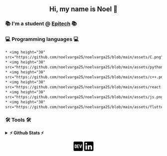 <h2 align="center">Hi, my name is Noel 👋</h2>



### 📚 I'm a student @ [Epitech](https://www.epitech.eu/en/) 📚

### 💻 Programming languages 💻

    * <img height="30" src="https://github.com/noelvarga25/noelvarga25/blob/main/assets/C.png">
    * <img height="30" src="https://github.com/noelvarga25/noelvarga25/blob/main/assets/python.png">
    * <img height="30" src="https://github.com/noelvarga25/noelvarga25/blob/main/assets/c++.png">
    * <img height="30" src="https://github.com/noelvarga25/noelvarga25/blob/main/assets/react.png">
    * <img height="30" src="https://github.com/noelvarga25/noelvarga25/blob/main/assets/js.png">
    * <img height="30" src="https://github.com/noelvarga25/noelvarga25/blob/main/assets/flutter.png">

### 🛠️ Tools 🛠️

<details>
  <summary><b>⚡ Github Stats ⚡</b></summary>

<img height="180em" src="https://github-readme-stats.vercel.app/api?username=noelvarga25&count_private=true&show_icons=true&hide_border=true" height='120'/>
<img src='https://github-readme-stats.vercel.app/api/top-langs/?username=noelvarga25&layout=compact&hide_border=true' alt='github' height='120'/>
</details>

<p align='center'>
<a href="https://dev.to/noelvarga25"><img height="30" src="https://github.com/noelvarga25/noelvarga25/blob/main/assets/dev.png"></a>
<a href="https://www.linkedin.com/in/noelvarga/"><img height="30" src="https://github.com/noelvarga25/noelvarga25/blob/main/assets/linkedin.png"></a>
</p>